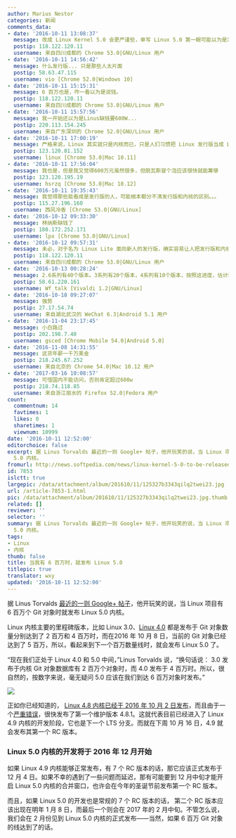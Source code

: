 ```yaml
---
author: Marius Nestor
categories: 新闻
comments_data:
- date: '2016-10-11 13:08:37'
  message: 改成 Linux Kernel 5.0 会更严谨些，单写 Linux 5.0 第一眼可能以为是发行版。
  postip: 118.122.120.11
  username: 来自四川成都的 Chrome 53.0|GNU/Linux 用户
- date: '2016-10-11 14:56:42'
  message: 什么发行版... 只是那些人太片面
  postip: 58.63.47.115
  username: vio [Chrome 52.0|Windows 10]
- date: '2016-10-11 15:15:31'
  message: 6 百万也是，咋一看以为是说钱。
  postip: 118.122.120.11
  username: 来自四川成都的 Chrome 53.0|GNU/Linux 用户
- date: '2016-10-11 15:57:56'
  message: 我一开始还以为是Linus缺钱要600W...
  postip: 220.113.154.245
  username: 来自广东深圳的 Chrome 52.0|GNU/Linux 用户
- date: '2016-10-11 17:00:19'
  message: 严格来说，Linux 其实就只是内核而已，只是人们习惯把 Linux 发行版当成 Linux 罢了。
  postip: 123.120.81.152
  username: linux [Chrome 53.0|Mac 10.11]
- date: '2016-10-11 17:56:04'
  message: 我也是，但是我又觉得600万元虽然很多，但脱瓦斯冒个泡应该很快就能筹够
  postip: 123.120.195.19
  username: hsrzq [Chrome 53.0|Mac 10.12]
- date: '2016-10-11 19:35:43'
  message: 我觉得那些能看成是发行版的人，可能根本都分不清发行版和内核的区别。。。
  postip: 115.27.196.160
  username: 西风冷香 [Chrome 53.0|GNU/Linux]
- date: '2016-10-12 09:33:30'
  message: 林纳斯缺钱了
  postip: 180.172.252.171
  username: lpx [Chrome 53.0|GNU/Linux]
- date: '2016-10-12 09:57:31'
  message: 未必，对于名为 Linux Lite 面向新人的发行版，确实容易让人把发行版和内核相混淆。
  postip: 118.122.120.11
  username: 来自四川成都的 Chrome 53.0|GNU/Linux 用户
- date: '2016-10-13 00:28:24'
  message: 2.6系列有40个版本。3系列有20个版本，4系列有10个版本，按照这进度，估计5系列只有5个版本就到6系列了。
  postip: 58.61.220.161
  username: Wf_talk [Vivaldi 1.2|GNU/Linux]
- date: '2016-10-18 09:27:07'
  message: 强势
  postip: 27.17.54.74
  username: 来自湖北武汉的 WeChat 6.3|Android 5.1 用户
- date: '2016-11-04 23:17:45'
  message: 小白路过
  postip: 202.198.7.40
  username: gsced [Chrome Mobile 54.0|Android 5.0]
- date: '2016-11-08 14:31:55'
  message: 这货年薪一千万美金
  postip: 218.245.67.252
  username: 来自北京的 Chrome 54.0|Mac 10.12 用户
- date: '2017-03-16 10:08:57'
  message: 可惜国内不能访问，否则肯定超过600w
  postip: 218.74.118.85
  username: 来自浙江丽水的 Firefox 52.0|Fedora 用户
count:
  commentnum: 14
  favtimes: 1
  likes: 0
  sharetimes: 1
  viewnum: 10999
date: '2016-10-11 12:52:00'
editorchoice: false
excerpt: 据 Linus Torvalds 最近的一则 Google+ 帖子，他开玩笑的说，当 Linux 项目有 6 百万个 Git 对象时就发布 Linux
  5.0 内核。
fromurl: http://news.softpedia.com/news/linux-kernel-5-0-to-be-released-when-we-hit-6m-git-objects-says-linus-torvalds-509108.shtml
id: 7853
islctt: true
largepic: /data/attachment/album/201610/11/125327b3343qilq2twei23.jpg
url: /article-7853-1.html
pic: /data/attachment/album/201610/11/125327b3343qilq2twei23.jpg.thumb.jpg
related: []
reviewer: ''
selector: ''
summary: 据 Linus Torvalds 最近的一则 Google+ 帖子，他开玩笑的说，当 Linux 项目有 6 百万个 Git 对象时就发布 Linux
  5.0 内核。
tags:
- Linux
- 内核
thumb: false
title: 当我有 6 百万时，就发布 Linux 5.0
titlepic: true
translator: wxy
updated: '2016-10-11 12:52:00'
---
```


据 Linus Torvalds [最近的一则 Google+ 帖子](https://plus.google.com/+LinusTorvalds/posts/hbdxizBNrYn)，他开玩笑的说，当 Linux 项目有 6 百万个 Git 对象时就发布 Linux 5.0 内核。


Linux 内核主要的里程碑版本，比如 Linux 3.0、[Linux 4.0](/article-5259-1.html) 都是发布于 Git 对象数量分别达到了 2 百万和 4 百万时，而在2016 年 10 月 8 日，当前的 Git 对象已经达到了 5 百万，所以，看起来到下一个百万数量线时，就会发布 Linux 5.0 了。


“现在我们正处于 Linux 4.0 和 5.0 中间，”Linus Torvalds 说，“换句话说： 3.0 发布于内核 Git 对象数据库有 2 百万个对象时，而 4.0 发布于 4 百万时。所以，很自然的，按数字来说，毫无疑问 5.0 应该在我们到达 6 百万对象时发布。”


![](/data/attachment/album/201610/11/125327b3343qilq2twei23.jpg)


正如你已经知道的， [Linux 4.8 内核已经于 2016 年 10 月 2 日发布](/article-7837-1.html)，而且由于一个[严重错误](http://lkml.iu.edu/hypermail/linux/kernel/1610.0/00878.html)，很快发布了第一个维护版本 4.8.1。这就代表目前已经进入了 Linux 4.9 内核的开发阶段，它也是下一个 LTS 分支。而就在下周 10 月 16 日，4.9 就会发布其第一个 RC 版本。


### Linux 5.0 内核的开发将于 2016 年 12 月开始


如果 Linux 4.9 内核能够正常发布，有 7 个 RC 版本的话，那它应该正式发布于 12 月 4 日。如果不幸的遇到了一些问题而延迟，那有可能要到 12 月中旬才能开启 Linux 5.0 内核的合并窗口，也许会在今年的圣诞节前发布第一个 RC 版本。


而且，如果 Linux 5.0 的开发也是常规的 7 个 RC 版本的话， 第二个 RC 版本应该出现在明年 1 月 8 日，而最后一个则会在 2017 年的 2 月中旬。不管怎么说，我们会在 2 月份见到 Linux 5.0 内核的正式发布——当然，如果 6 百万 Git 对象的线达到了的话。